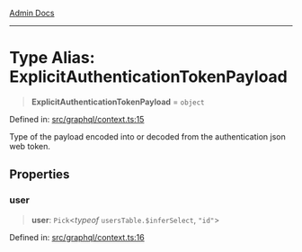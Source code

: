 [Admin Docs](/)

***

# Type Alias: ExplicitAuthenticationTokenPayload

> **ExplicitAuthenticationTokenPayload** = `object`

Defined in: [src/graphql/context.ts:15](https://github.com/gautam-divyanshu/talawa-api/blob/22f85ff86fcf5f38b53dcdb9fe90ab33ea32d944/src/graphql/context.ts#L15)

Type of the payload encoded into or decoded from the authentication json web token.

## Properties

### user

> **user**: `Pick`\<*typeof* `usersTable.$inferSelect`, `"id"`\>

Defined in: [src/graphql/context.ts:16](https://github.com/gautam-divyanshu/talawa-api/blob/22f85ff86fcf5f38b53dcdb9fe90ab33ea32d944/src/graphql/context.ts#L16)

